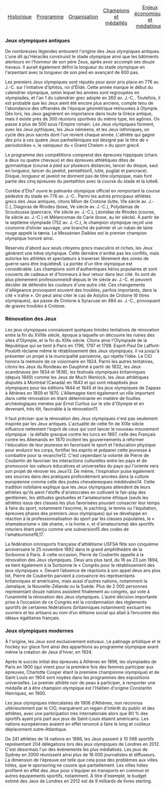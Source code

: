 <table>
    <thead>
        <tr>
            <td align="center"><a href="Historique">Historique</a></td>
            <td align="center"><a href="Programme">Programme</a></td>
            <td align="center"><a href="Organisation">Organisation</a></td>
            <td align="center"><a href="Champions">Champions et médaillés</a></td>
            <td align="center"><a href="Enjeux">Enjeux économiques et médiatiques</a></td>
            <td align="center"><a href="Politique">Olympisme et politique</a></td>
        </tr>
    </thead>
</table>

### Jeux olympiques antiques

De nombreuses légendes entourent l'origine des Jeux olympiques antiques. L'une dit qu'Héraclès construisit le stade olympique ainsi que les bâtiments alentours en l'honneur de son père Zeus, après avoir accompli ses douze travaux. Il aurait également défini la longueur du stade olympique en l'arpentant avec la longueur de son pied en avançant de 600 pas.

Les premiers Jeux olympiques sont réputés pour avoir pris place en 776 av. J.-C. sur l'initiative d'Iphitos, roi d'Élide. Cette année marque le début du calendrier olympique, selon lequel les années sont regroupées en olympiades, et l'an 1 du calendrier grec adopté en 260 av. J.-C.. Toutefois, il est probable que les Jeux aient été encore plus anciens, compte tenu de l'abondance des offrandes de l'époque géométrique retrouvées à Olympie. Dès lors, les Jeux gagnèrent en importance dans toute la Grèce antique, mais il existe près de 300 réunions sportives du même type, les agônes. On passe à plus de 500 sous l'Empire romain. Les Jeux olympiques forment, avec les Jeux pythiques, les Jeux néméens, et les Jeux isthmiques, un cycle des jeux sacrés dont l'un revient chaque année. L'athlète qui gagne des prix à ces quatre Jeux panhelléniques est désigné par le titre de « periodonikes », le vainqueur du « Grand Chelem » du sport grec4.

Le programme des compétitions comprend des épreuves hippiques (chars à deux ou quatre chevaux) et des épreuves athlétiques dites de gymnastique (course à pied sur plusieurs distances, lancer du disque, saut en longueur, lancer du javelot, pentathlon5, lutte, pugilat et pancrace). Disque, longueur et javelot ne donnent pas de titre olympique, mais font partie des cinq épreuves du pentathlon avec la course du stade et la lutte6.

Corèbe d'Élis7 ouvre le palmarès olympique officiel en remportant la course pédestre du stade en 776 av. J.-C.. Parmi les autres principaux athlètes grecs des Jeux antiques, citons Milon de Crotone (lutte, VIe siècle av. J.-C.), Diagoras de Rhodes (boxe, Ve siècle av. J.-C.), Polydamas de Scoutoussa (pancrace, VIe siècle av. J.-C.), Léonidas de Rhodes (course, IIe siècle av. J.-C.) et Mélancomas de Carie (boxe, au Ier siècle). À partir de la septième olympiade (752 av. J.-C.), le champion olympique reçoit une couronne d’olivier sauvage, une branche de palmier et un ruban de laine rouge appelé la tænia. Le Messénien Daikles est le premier champion olympique honoré ainsi.

Réservés d'abord aux seuls citoyens grecs masculins et riches, les Jeux génèrent une trêve olympique. Cette dernière n'arrête pas les conflits, mais autorise les athlètes et spectateurs à traverser librement des zones de guerre sans être inquiétés8. La portée d'un titre olympique est considérable. Les champions sont d'authentiques héros populaires et sont couverts de cadeaux et d'honneurs à leur retour dans leur cité. Ils sont de plus pleinement professionnels9 depuis le Ve siècle av. J.-C. et peuvent décider de défendre les couleurs d'une autre cité. Ces changements d'allégeance provoquent souvent des troubles, parfois importants, dans la cité « trahie ». On peut ainsi citer le cas de Astylos de Crotone (6 titres olympiques), qui passe de Crotone à Syracuse en 484 av. J.-C., provoquant de graves troubles à Crotone.



### Rénovation des Jeux

Les jeux olympiques connaissent quelques timides tentatives de rénovation entre la fin du XVIIIe siècle, époque à laquelle on découvre les ruines des sites d'Olympie, et la fin du XIXe siècle. Citons ainsi l'Olympiade de la République qui se tient à Paris en 1796, 1797 et 1798. Esprit-Paul De Laffont-Poulotti réclame même le rétablissement des Jeux olympiques. Il va jusqu'à présenter un projet à la municipalité parisienne, qui rejette l’idée. Le CIO honora la mémoire de ce visionnaire en 1924. Parmi les autres tentatives, citons les Jeux du Rondeau en Dauphiné à partir de 1832, les Jeux scandinaves (en 1834 et 1836), les festivals olympiques britanniques (depuis 1849) comme les Jeux de Much Wenlock, les Jeux athlétiques disputés à Montréal (Canada) en 1843 et qui sont rebaptisés jeux olympiques pour les éditions 1844 et 1845 et les jeux olympiques de Zappas à Athènes en 1859 et 1870. L'Allemagne tient également un rôle important dans cette rénovation en étant déterminante en matière de fouilles archéologiques menées par Ernst Curtius sur le site d'Olympie et en devenant, très tôt, favorable à la rénovation11.

Il faut préciser que la rénovation des Jeux olympiques n'est pas seulement inspirée par les Jeux antiques. L'actualité de cette fin de XIXe siècle influence nettement l'esprit de ceux qui vont lancer le nouveau mouvement olympique : la défaite grecque contre les turcs en 1897, celle des Français contre les Allemands en 1870 incitent les gouvernements à réformer l'éducation de leur jeunesse en favorisant le sport et l'éducation physique pour endurcir les corps, fortifier les esprits et préparer cette jeunesse à combattre pour la revanche12. C'est cependant la volonté de Pierre de Coubertin de favoriser les interactions culturelles entre les pays et de promouvoir les valeurs éducatives et universelles du pays qui l'oriente vers son projet de rénover les Jeux13. De même, l'inspiration puise également ses sources dans des pratiques profondément ancrées dans la culture européenne comme celle des joutes chevaleresques médiévales14. Cette tradition nobiliaire explique que les Jeux olympiques attendent de leurs athlètes qu'ils aient l'étoffe d'aristocrates en cultivant le fair-play des gentlemen, les attitudes gestuelles et l'amateurisme éthique (seuls les athlètes issus des classes les plus favorisées pouvant consacrer leur temps à faire du sport, notamment l'escrime, le yachting, le tennis ou l'équitation, épreuves phares des premiers Jeux olympiques) qui se développe en réaction à la professionnalisation du sport par les classes populaires, le « shamateurisme » (de shame, « la honte », et d'amateurisme) des sportifs roturiers étant perçu comme une subversion15 des codes de l'amateurisme16,17.

La fédération omnisports française d'athlétisme USFSA fête son cinquième anniversaire le 25 novembre 1892 dans le grand amphithéâtre de la Sorbonne à Paris. À cette occasion, Pierre de Coubertin appelle à la rénovation des Jeux olympiques. Deux ans plus tard, du 16 au 23 juin 1894, se tient également à la Sorbonne le « Congrès pour le rétablissement des jeux olympiques ». Devant l’absence de réactions à son appel deux ans plus tôt, Pierre de Coubertin parvient à convaincre les représentants britanniques et américains, mais aussi d'autres nations, notamment la Jamaïque, la Nouvelle-Zélande ou la Suède. Plus de 2 000 personnes représentant douze nations assistent finalement au congrès, qui vote à l’unanimité la rénovation des Jeux olympiques. L'autre décision importante prise à l’occasion de ce Congrès est la condamnation des règlements sportifs de certaines fédérations (britanniques notamment) excluant les ouvriers et les artisans au nom d’un élitisme social qui allait à l’encontre des idéaux égalitaires français.



### Jeux olympiques modernes

À l'origine, les Jeux sont exclusivement estivaux. Le patinage artistique et le hockey sur glace font ainsi des apparitions au programme olympique avant même la création de Jeux d'hiver, en 1924.

Après le succès initial des épreuves à Athènes en 1896, les olympiades de Paris en 1900 (qui virent pour la première fois des femmes participer aux épreuves, Charlotte Cooper étant la première championne olympique) et de Saint Louis en 1904 sont noyées dans les programmes des expositions universelles. Le premier athlète noir de peau à participer, à remporter une médaille et à être champion olympique est l'Haïtien d'origine Constantin Henriquez, en 1900.

Les jeux olympiques intercalaires de 1906 d'Athènes, non reconnus ultérieurement par le CIO, marquèrent un regain d'intérêt du public et des athlètes, avec une participation très internationale alors que 80 % des sportifs ayant pris part aux jeux de Saint-Louis étaient américains. Les nations européennes avaient en effet renoncé à faire le long et coûteux déplacement outre-Atlantique.

De 241 athlètes de 14 nations en 1896, les Jeux passent à 10 568 sportifs représentant 204 délégations lors des jeux olympiques de Londres en 2012. C'est désormais l'un des événements les plus médiatisés. Les jeux de Sydney en 2000 réunissent ainsi plus de 16 000 journalistes et diffuseurs. La dimension de l'épreuve est telle que cela pose des problèmes aux villes hôtes, que le sponsoring ne couvre que partiellement. Les villes hôtes profitent en effet des Jeux pour s'équiper en transports en commun et autres équipements sportifs, notamment. À titre d'exemple, le budget estimé des Jeux de Londres en 2012 est de 9 milliards de livres sterling.
